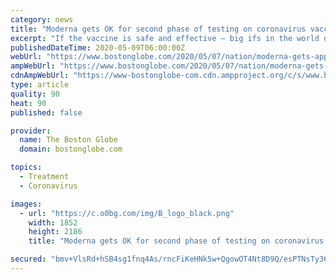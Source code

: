 ```yaml
---
category: news
title: "Moderna gets OK for second phase of testing on coronavirus vaccine"
excerpt: "If the vaccine is safe and effective ― big ifs in the world of biopharma, where most experimental drugs and vaccines ultimately never win approval ― Moderna plans to begin testing it in the third and final phase of clinical trials early this summer."
publishedDateTime: 2020-05-09T06:00:00Z
webUrl: "https://www.bostonglobe.com/2020/05/07/nation/moderna-gets-approval-start-mid-stage-trial-its-coronavirus-vaccine/"
ampWebUrl: "https://www.bostonglobe.com/2020/05/07/nation/moderna-gets-approval-start-mid-stage-trial-its-coronavirus-vaccine/?outputType=amp"
cdnAmpWebUrl: "https://www-bostonglobe-com.cdn.ampproject.org/c/s/www.bostonglobe.com/2020/05/07/nation/moderna-gets-approval-start-mid-stage-trial-its-coronavirus-vaccine/?outputType=amp"
type: article
quality: 90
heat: 90
published: false

provider:
  name: The Boston Globe
  domain: bostonglobe.com

topics:
  - Treatment
  - Coronavirus

images:
  - url: "https://c.o0bg.com/img/B_logo_black.png"
    width: 1852
    height: 2186
    title: "Moderna gets OK for second phase of testing on coronavirus vaccine"

secured: "bmv+VlsRd+hSB4sg1fnq4As/rncFiKeHNk5w+QgowOT4Nt8D9Q/esPTNsTy36m7LaNv1G/4eorWZgT9Y/33aUXtCtreu10SPYy7fkbnYanjd7+sWdaq8Pk2AMxRJkr4vBnszX4/csECUOnUqXFfsfZgHhPs6DzwDp1WVAobfB553O7uU2SabYkFiWtrnBujrhm++QAddCyHhuq7fuGWalaNl2Cnhri6SOqEaTIHsAEtLZBOnN/cXdFGRaNXrLtZupUiiwmhhCQQojNVbczzrUziK4hBrINN4p+5sPV1ErZmsmvd6DMYbQOdtCAdRUo6qyg0sWktWdIO7YH2GGlPn8D0gySngp3jrjzXPwCC+XGbiuP0FTY/9lx2eGX2oLMrOrcxVit4JjVWCpvo4xPAi+MibG0WVdda1gTz570+jkyRi6F+GM8Bs9OH26+XRyzS0HdrWUsifiiWFm222IKrhYnEAIx4cdz844lg2ef8U408=;A6o7WbjIm38kT96LFsuqRQ=="
---
```


